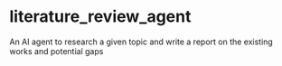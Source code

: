 # literature_review_agent
An AI agent to research a given topic and write a report on the existing works and potential gaps
